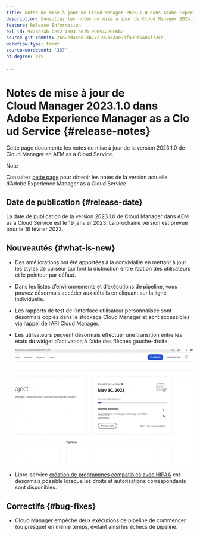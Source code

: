 ```yaml
---
title: Notes de mise à jour de Cloud Manager 2023.1.0 dans Adobe Experience Manager as a Cloud Service
description: Consultez les notes de mise à jour de Cloud Manager 2024.1.0 dans AEM as a Cloud Service.
feature: Release Information
exl-id: 9c73d7ab-c2c2-4803-a07b-e9054220c6b2
source-git-commit: 26a2ed4ee613b77c192652ae9afa99d5a86f72ce
workflow-type: tm+mt
source-wordcount: '207'
ht-degree: 33%

---
```



# Notes de mise à jour de Cloud Manager 2023.1.0 dans Adobe Experience Manager as a Cloud Service {#release-notes}

Cette page documente les notes de mise à jour de la version 2023.1.0 de Cloud Manager en AEM as a Cloud Service.

>[!NOTE]
>
>Consultez [cette page](/help/release-notes/release-notes-cloud/release-notes-current.md) pour obtenir les notes de la version actuelle d’Adobe Experience Manager as a Cloud Service.

## Date de publication {#release-date}

La date de publication de la version 2023.1.0 de Cloud Manager dans AEM as a Cloud Service est le 19 janvier 2023. La prochaine version est prévue pour le 16 février 2023.

## Nouveautés {#what-is-new}

* Des améliorations ont été apportées à la convivialité en mettant à jour les styles de curseur qui font la distinction entre l’action des utilisateurs et le pointeur par défaut.

* Dans les listes d’environnements et d’exécutions de pipeline, vous pouvez désormais accéder aux détails en cliquant sur la ligne individuelle.

* Les rapports de test de l’interface utilisateur personnalisée sont désormais copiés dans le stockage Cloud Manager et sont accessibles via l’appel de l’API Cloud Manager.

* Les utilisateurs peuvent désormais effectuer une transition entre les états du widget d’activation à l’aide des flèches gauche-droite.

   ![Transitions du widget d’activation](assets/go-live-transitions.gif)

* Libre-service [création de programmes compatibles avec HIPAA](/help/implementing/cloud-manager/getting-access-to-aem-in-cloud/creating-production-programs.md) est désormais possible lorsque les droits et autorisations correspondants sont disponibles.

## Correctifs {#bug-fixes}

* Cloud Manager empêche deux exécutions de pipeline de commencer (ou presque) en même temps, évitant ainsi les échecs de pipeline.
